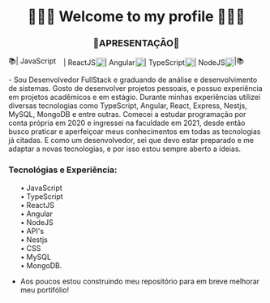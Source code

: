 <h1 align="center">👨🏼‍💻 Welcome to my profile 👨🏼‍💻</h1>
 <h2 align="center" style="font-size: 18px">📌APRESENTAÇÃO📌</h2>
<p align="center" style="display: flex; align-items: center"> 
         📚| JavaScript <img src="https://cdn.jsdelivr.net/gh/devicons/devicon/icons/javascript/javascript-original.svg" width="15" height="15"/>
           | ReactJS <img src="https://cdn.jsdelivr.net/gh/devicons/devicon/icons/react/react-original.svg" width="18" height="18" /> 
           | Angular <img src="https://cdn.jsdelivr.net/gh/devicons/devicon/icons/angularjs/angularjs-original.svg" width="18" height="18" />
           | TypeScript <img src="https://cdn.jsdelivr.net/gh/devicons/devicon/icons/typescript/typescript-original.svg" width="18" height="18" />
           | NodeJS <img src="https://cdn.jsdelivr.net/gh/devicons/devicon/icons/nodejs/nodejs-original.svg" width="18" height="18" /> 
           |📚
</p>
<p justify="center">
 - Sou Desenvolvedor FullStack e graduando de análise e desenvolvimento de sistemas. Gosto de desenvolver projetos pessoais, e possuo experiência em projetos acadêmicos e em estágio. Durante minhas experiências utilizei diversas tecnologias como TypeScript, Angular, React, Express, Nestjs, MySQL, MongoDB e entre outras. Comecei a estudar programação por conta própria em 2020 e ingressei na faculdade em 2021, desde então busco praticar e aperfeiçoar meus conhecimentos em todas as tecnologias já citadas. E como um desenvolvedor, sei que devo estar preparado e me adaptar a novas tecnologias, e por isso estou sempre aberto a ideias.
</p>
 <h3>Tecnológias e Experiência:</h3>
 
<ul>
       • JavaScript<br>
       • TypeScript<br>
       • ReactJS<br>
       • Angular<br>
       • NodeJS<br>
       • API's<br>
       • Nestjs<br>
       • CSS<br>
       • MySQL<br>
       • MongoDB.<br>
</ul>
  
 - Aos poucos estou construindo meu repositório para em breve melhorar meu portifólio!
<br>

